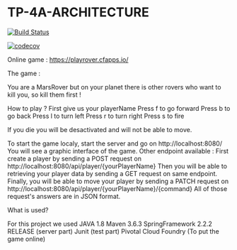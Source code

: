 # TP-4A-ARCHITECTURE


[![Build Status](https://travis-ci.com/Jzorgui/TP-4A-ARCHITECTURE.svg?branch=master)](https://travis-ci.com/Jzorgui/TP-4A-ARCHITECTURE)

[![codecov](https://codecov.io/gh/Jzorgui/TP-4A-ARCHITECTURE/branch/master/graph/badge.svg)](https://codecov.io/gh/Jzorgui/TP-4A-ARCHITECTURE)

Online game : https://playrover.cfapps.io/

The game : 

You are a MarsRover but on your planet there is other rovers who want to kill you, so kill them first !

How to play ? 
First give us your playerName
Press f to go forward
Press b to go back
Press l to turn left
Press r to turn right
Press s to fire 

If you die you will be desactivated and will not be able to move.

To start the game localy, start the server and go on http://localhost:8080/
You will see a graphic interface of the game.
Other endpoint available :
First create a player by sending a POST request on http://localhost:8080/api/player/{yourPlayerName}
Then you will be able to retrieving your player data by sending a GET request on same endpoint.
Finally, you will be able to move your player by sending a PATCH request on http://localhost:8080/api/player/{yourPlayerName}/{command}
All of those request's answers are in JSON format.


What is used?

For this project we used JAVA 1.8
Maven 3.6.3
SpringFramework 2.2.2 RELEASE (server part)
Junit (test part)
Pivotal Cloud Foundry (To put the game online)


